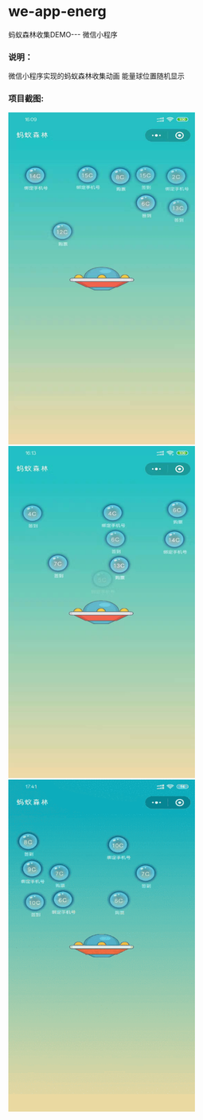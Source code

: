 # we-app-energ
蚂蚁森林收集DEMO--- 微信小程序
### 说明：
微信小程序实现的蚂蚁森林收集动画 能量球位置随机显示 

### 项目截图:
<img src="https://github.com/best-fan/we-app-energ/blob/master/img/001.jpg" width="375px" height="667px"/>
<img src="https://github.com/best-fan/we-app-energ/blob/master/img/002.jpg" width="375px" height="667px"/>
<img src="https://github.com/best-fan/we-app-energ/blob/master/img/003.gif" width="375px" height="667px"/>

